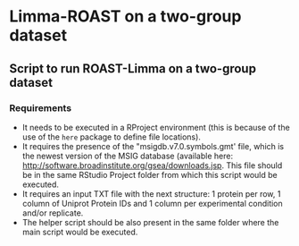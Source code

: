 # Limma-ROAST on a two-group dataset 

## Script to run ROAST-Limma on a two-group dataset

### Requirements

- It needs to be executed in a RProject environment (this is because of the use of the `here` package to define file locations).
- It requires the presence of the "msigdb.v7.0.symbols.gmt' file, which is the newest version of the MSIG database (available here:  http://software.broadinstitute.org/gsea/downloads.jsp. This file should be in the same RStudio Project folder from which this script would be executed.
- It requires an input TXT file with the next structure: 1 protein per row, 1 column of Uniprot Protein IDs and 1 column per experimental condition and/or replicate. 
- The helper script should be also present in the same folder where the main script would be executed. 
